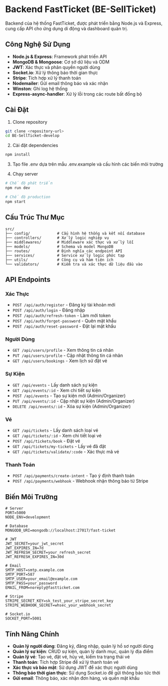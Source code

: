 # Backend FastTicket (BE-SellTicket)

Backend của hệ thống FastTicket, được phát triển bằng Node.js và Express, cung cấp API cho ứng dụng di động và dashboard quản trị.

## Công Nghệ Sử Dụng

- **Node.js & Express**: Framework phát triển API
- **MongoDB & Mongoose**: Cơ sở dữ liệu và ODM
- **JWT**: Xác thực và phân quyền người dùng
- **Socket.io**: Xử lý thông báo thời gian thực
- **Stripe**: Tích hợp xử lý thanh toán
- **Nodemailer**: Gửi email thông báo và xác nhận
- **Winston**: Ghi log hệ thống
- **Express-async-handler**: Xử lý lỗi trong các route bất đồng bộ

## Cài Đặt

1. Clone repository
```bash
git clone <repository-url>
cd BE-SellTicket-develop
```

2. Cài đặt dependencies
```bash
npm install
```

3. Tạo file .env dựa trên mẫu .env.example và cấu hình các biến môi trường

4. Chạy server
```bash
# Chế độ phát triển
npm run dev

# Chế độ production
npm start
```

## Cấu Trúc Thư Mục

```
src/
├── config/            # Cấu hình hệ thống và kết nối database
├── controllers/       # Xử lý logic nghiệp vụ
├── middlewares/       # Middleware xác thực và xử lý lỗi
├── models/            # Schema và model MongoDB
├── routes/            # Định nghĩa các endpoint API
├── services/          # Service xử lý logic phức tạp
├── utils/             # Công cụ và hàm tiện ích
└── validators/        # Kiểm tra và xác thực dữ liệu đầu vào
```

## API Endpoints

### Xác Thực
- `POST /api/auth/register` - Đăng ký tài khoản mới
- `POST /api/auth/login` - Đăng nhập
- `POST /api/auth/refresh-token` - Làm mới token
- `POST /api/auth/forgot-password` - Quên mật khẩu
- `POST /api/auth/reset-password` - Đặt lại mật khẩu

### Người Dùng
- `GET /api/users/profile` - Xem thông tin cá nhân
- `PUT /api/users/profile` - Cập nhật thông tin cá nhân
- `GET /api/users/bookings` - Xem lịch sử đặt vé

### Sự Kiện
- `GET /api/events` - Lấy danh sách sự kiện
- `GET /api/events/:id` - Xem chi tiết sự kiện
- `POST /api/events` - Tạo sự kiện mới (Admin/Organizer)
- `PUT /api/events/:id` - Cập nhật sự kiện (Admin/Organizer)
- `DELETE /api/events/:id` - Xóa sự kiện (Admin/Organizer)

### Vé
- `GET /api/tickets` - Lấy danh sách loại vé
- `GET /api/tickets/:id` - Xem chi tiết loại vé
- `POST /api/tickets/book` - Đặt vé
- `GET /api/tickets/my-tickets` - Lấy vé đã đặt
- `GET /api/tickets/validate/:code` - Xác thực mã vé

### Thanh Toán
- `POST /api/payments/create-intent` - Tạo ý định thanh toán
- `POST /api/payments/webhook` - Webhook nhận thông báo từ Stripe

## Biến Môi Trường

```
# Server
PORT=5000
NODE_ENV=development

# Database
MONGODB_URI=mongodb://localhost:27017/fast-ticket

# JWT
JWT_SECRET=your_jwt_secret
JWT_EXPIRES_IN=7d
JWT_REFRESH_SECRET=your_refresh_secret
JWT_REFRESH_EXPIRES_IN=30d

# Email
SMTP_HOST=smtp.example.com
SMTP_PORT=587
SMTP_USER=your_email@example.com
SMTP_PASS=your_password
EMAIL_FROM=noreply@fastticket.com

# Stripe
STRIPE_SECRET_KEY=sk_test_your_stripe_secret_key
STRIPE_WEBHOOK_SECRET=whsec_your_webhook_secret

# Socket.io
SOCKET_PORT=5001
```

## Tính Năng Chính

- **Quản lý người dùng**: Đăng ký, đăng nhập, quản lý hồ sơ người dùng
- **Quản lý sự kiện**: CRUD sự kiện, quản lý danh mục, quản lý địa điểm
- **Quản lý vé**: Tạo vé, đặt vé, hủy vé, kiểm tra trạng thái vé
- **Thanh toán**: Tích hợp Stripe để xử lý thanh toán vé
- **Xác thực và bảo mật**: Sử dụng JWT để xác thực người dùng
- **Thông báo thời gian thực**: Sử dụng Socket.io để gửi thông báo tức thời
- **Gửi email**: Thông báo, xác nhận đơn hàng, và quên mật khẩu 